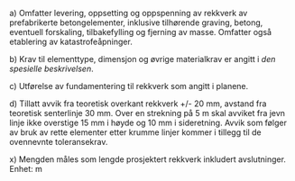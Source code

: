 a) Omfatter levering, oppsetting og oppspenning av rekkverk av prefabrikerte betongelementer, inklusive tilhørende graving, betong, eventuell forskaling, tilbakefylling og fjerning av masse. Omfatter også etablering av katastrofeåpninger.

b) Krav til elementtype, dimensjon og øvrige materialkrav er angitt i *den spesielle beskrivelsen*.

c) Utførelse av fundamentering til rekkverk som angitt i planene.

d) Tillatt avvik fra teoretisk overkant rekkverk +/- 20 mm, avstand fra teoretisk senterlinje 30 mm.  Over en strekning på 5 m skal avviket fra jevn linje ikke overstige 15 mm i høyde og 10 mm i sideretning.  Avvik som følger av bruk av rette elementer etter krumme linjer kommer i tillegg til de ovennevnte toleransekrav.

x) Mengden måles som lengde prosjektert rekkverk inkludert avslutninger.        Enhet: m

